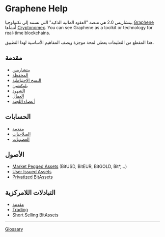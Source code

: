 # Graphene Help

بيتشاريس 2.0 هي منصة "العقود المالية الذكية" التي تستند إلى تكنولوجيا [Graphene](https://github.com/cryptonomex/graphene) أنشأها [Cryptonomex](http://cryptonomex.com). You can see Graphene as a toolkit or technology for real-time blockchains.

هذا المقطع من التعليمات يعطي لمحة موجزة ويصف المفاهيم الأساسية لهذا التطبيق.

## مقدمة

- [بيتشاريس](introduction/bitshares.md)
- [المحفظة](introduction/wallets.md)
- [النسخ الإحتياطية](introduction/backups.md)
- [بلوكشين](introduction/blockchain.md)
- [الشهود](introduction/witness.md)
- [العمال](introduction/workers.md)
- [أعضاء اللجنة](introduction/committee.md)

## الحسابات

- [مقدمة](accounts/general.md)
- [الصلاحيات](accounts/permissions.md)
- [العضويات](accounts/membership.md)

## الأصول

- [Market Pegged Assets](assets/mpa.md) (BitUSD, BitEUR, BitGOLD, Bit\*,...)
- [User Issued Assets](assets/uia.md)
- [Privatized BitAssets](assets/privbitassets.md)

## التبادلات اللامركزية

- [مقدمة](dex/introduction.md)
- [Trading](dex/trading.md)
- [Short Selling BitAssets](dex/shorting.md)

* * *

[Glossary](glossary.md)